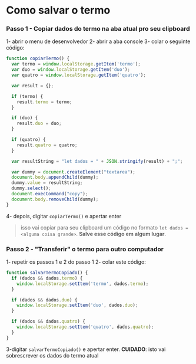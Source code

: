 # Como salvar o termo

### Passo 1 - Copiar dados do termo na aba atual pro seu clipboard

1- abrir o menu de desenvolvedor
2- abrir a aba console
3- colar o seguinte código:

```javascript
function copiarTermo() {
  var termo = window.localStorage.getItem('termo');
  var duo = window.localStorage.getItem('duo');
  var quatro = window.localStorage.getItem('quatro');

  var result = {};

  if (termo) {
    result.termo = termo;
  }

  if (duo) {
    result.duo = duo;
  }

  if (quatro) {
    result.quatro = quatro;
  }

  var resultString = "let dados = " + JSON.stringify(result) + ";";

  var dummy = document.createElement("textarea");
  document.body.appendChild(dummy);
  dummy.value = resultString;
  dummy.select();
  document.execCommand("copy");
  document.body.removeChild(dummy);
}
```

4- depois, digitar `copiarTermo()` e apertar enter

> isso vai copiar para seu clipboard um código no formato `let dados = <alguma coisa grande>`. **Salve esse código em algum lugar**.

### Passo 2 - "Transferir" o termo para outro computador

1- repetir os passos 1 e 2 do passo 1
2- colar este código:

```javascript
function salvarTermoCopiado() {
  if (dados && dados.termo) {
    window.localStorage.setItem('termo', dados.termo);
  }

  if (dados && dados.duo) {
    window.localStorage.setItem('duo', dados.duo);
  }

  if (dados && dados.quatro) {
    window.localStorage.setItem('quatro', dados.quatro);
  }
}
```

3-digitar `salvarTermoCopiado()` e apertar enter. **CUIDADO**: isto vai sobrescrever os dados do termo atual
